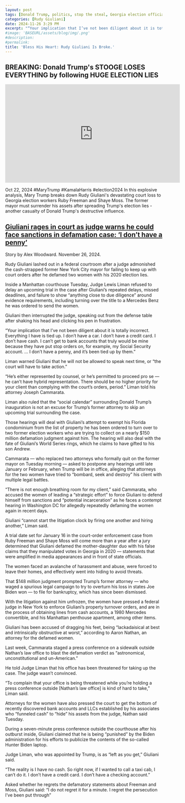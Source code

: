 ```yaml
---
layout: post
tags: [Donald Trump, politics, stop the steal, Georgia election officials defamation lawsuit]
categories: [Rudy Giuliani]
date: 2024-11-26 3:29 PM
excerpt: "“Your implication that I’ve not been diligent about it is totally incorrect, Everything I have is tied up. I don’t have a car. I don’t have a credit card. I don’t have cash. I can’t get to bank accounts that truly would be mine because they have put stop orders on, for example, my Social Security account. … I don’t have a penny, and it’s been tied up by them.”Your implication that I’ve not been diligent about it is totally incorrect, Everything I have is tied up. I don’t have a car. I don’t have a credit card. I don’t have cash. I can’t get to bank accounts that truly would be mine because they have put stop orders on, for example, my Social Security account. … I don’t have a penny, and it’s been tied up by them.”"
#image: 'BASEURL/assets/blog/img/.png'
#description:
#permalink:
title: 'Bless His Heart: Rudy Giuliani Is Broke.'
---
```



## BREAKING: Donald Trump's STOOGE LOSES EVERYTHING by following HUGE ELECTION LIES

<iframe width="560" height="315" src="https://www.youtube.com/embed/yf4ZTdtygmc?si=Wc7_DSF8WFSPXCXE" title="YouTube video player" frameborder="0" allow="accelerometer; autoplay; clipboard-write; encrypted-media; gyroscope; picture-in-picture; web-share" referrerpolicy="strict-origin-when-cross-origin" allowfullscreen></iframe>

Oct 22, 2024  #MaryTrump #KamalaHarris #election2024
In this explosive analysis, Mary Trump breaks down Rudy Giuliani's devastating court loss to Georgia election workers Ruby Freeman and Shaye Moss. The former mayor must surrender his assets after spreading Trump's election lies - another casualty of Donald Trump's destructive influence.

## [Giuliani rages in court as judge warns he could face sanctions in defamation case: ‘I don’t have a penny’](https://www.independent.co.uk/news/world/americas/us-politics/giuliani-court-hearing-property-b2654113.html)

Story by Alex Woodward. November 26, 2024.

Rudy Giuliani lashed out in a federal courtroom after a judge admonished the cash-strapped former New York City mayor for failing to keep up with court orders after he defamed two women with his 2020 election lies.

Inside a Manhattan courthouse Tuesday, Judge Lewis Liman refused to delay an upcoming trial in the case after Giuliani’s repeated delays, missed deadlines, and failure to show “anything close to due diligence” around evidence requirements, including turning over the title to a Mercedes Benz he was ordered to send the women.

Giuliani then interrupted the judge, speaking out from the defense table after shaking his head and clicking his pen in frustration.

“Your implication that I’ve not been diligent about it is totally incorrect. Everything I have is tied up. I don’t have a car. I don’t have a credit card. I don’t have cash. I can’t get to bank accounts that truly would be mine because they have put stop orders on, for example, my Social Security account. … I don’t have a penny, and it’s been tied up by them.”

Liman warned Giuliani that he will not be allowed to speak next time, or “the court will have to take action.”

“He’s either represented by counsel, or he’s permitted to proceed pro se — he can’t have hybrid representation. There should be no higher priority for your client than complying with the court’s orders, period.” Liman told his attorney Joseph Cammarata.

Liman also ruled that the “social calendar” surrounding Donald Trump’s inauguration is not an excuse for Trump’s former attorney to skip an upcoming trial surrounding the case.

Those hearings will deal with Giuliani’s attempt to exempt his Florida condominium from the list of property he has been ordered to turn over to two former election workers who are trying to collect on a nearly $150 million defamation judgment against him. The hearing will also deal with the fate of Giuliani’s World Series rings, which he claims to have gifted to his son Andrew.

Cammarata — who replaced two attorneys who formally quit on the former mayor on Tuesday morning — asked to postpone any hearings until late January or February, when Trump will be in office, alleging that attorneys for the two women have tried to “bombard, seek and destroy” his client with multiple legal battles.

“There is not enough breathing room for my client,” said Cammarata, who accused the women of leading a “strategic effort” to force Giuliani to defend himself from sanctions and “potential incarceration” as he faces a contempt hearing in Washington DC for allegedly repeatedly defaming the women again in recent days.

Giuliani “cannot start the litigation clock by firing one another and hiring another,” Liman said.

A trial date set for January 16 in the court-order enforcement case from Ruby Freeman and Shaye Moss will come more than a year after a jury determined that Giuliani defamed the mother-daughter duo with his false claims that they manipulated votes in Georgia in 2020 — statements that were amplified in media appearances and in front of state officials.

The women faced an avalanche of harassment and abuse, were forced to leave their homes, and effectively went into hiding to avoid threats.

That $148 million judgment prompted Trump’s former attorney — who waged a spurious legal campaign to try to overturn his loss in states Joe Biden won — to file for bankruptcy, which has since been dismissed.

With the litigation against him unfrozen, the women have pressed a federal judge in New York to enforce Giuliani’s property turnover orders, and are in the process of obtaining lines from cash accounts, a 1980 Mercedes convertible, and his Manhattan penthouse apartment, among other items.

Giuliani has been accused of dragging his feet, being “lackadaisical at best and intrinsically obstructive at worst,” according to Aaron Nathan, an attorney for the defamed women.

Last week, Cammarata staged a press conference on a sidewalk outside Nathan’s law office to blast the defamation verdict as “astronomical, unconstitutional and un-American.”

He told Judge Liman that his office has been threatened for taking up the case. The judge wasn’t convinced.

“To complain that your office is being threatened while you’re holding a press conference outside [Nathan’s law office] is kind of hard to take,” Liman said.

Attorneys for the women have also pressed the court to get the bottom of recently discovered bank accounts and LLCs established by his associates who “funneled cash” to “hide” his assets from the judge, Nathan said Tuesday.

During a seven-minute press conference outside the courthouse after his outburst inside, Giuliani claimed that he is being “punished” by the Biden administration for his efforts to publicize the contents of the so-called Hunter Biden laptop.

Judge Liman, who was appointed by Trump, is as “left as you get,” Giuliani said.

“The reality is I have no cash. So right now, if I wanted to call a taxi cab, I can’t do it. I don’t have a credit card. I don’t have a checking account.”

Asked whether he regrets the defamatory statements about Freeman and Moss, Giuliani said: “I do not regret it for a minute. I regret the persecution I’ve been put through”